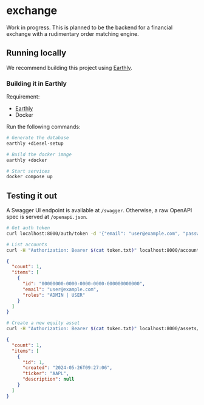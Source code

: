 # exchange

Work in progress. This is planned to be the backend for a financial exchange
with a rudimentary order matching engine.

## Running locally

We recommend building this project using [Earthly](<https://earthly.dev/get-earthly>).

### Building it in Earthly

Requirement:

* [Earthly](<https://earthly.dev/get-earthly>)
* Docker

Run the following commands:

```bash
# Generate the database
earthly +diesel-setup

# Build the docker image
earthly +docker

# Start services
docker compose up
```

## Testing it out

A Swagger UI endpoint is available at `/swagger`. Otherwise, a raw OpenAPI spec is served at `/openapi.json`.

```bash
# Get auth token
curl localhost:8000/auth/token -d '{"email": "user@example.com", "password":"string"}' > token.txt

# List accounts
curl -H "Authorization: Bearer $(cat token.txt)" localhost:8000/accounts | jq
```

```json
{
  "count": 1,
  "items": [
    {
      "id": "00000000-0000-0000-0000-000000000000",
      "email": "user@example.com",
      "roles": "ADMIN | USER"
    }
  ]
}
```

```bash
# Create a new equity asset
curl -H "Authorization: Bearer $(cat token.txt)" localhost:8000/assets/equities -d '{"items": [{"ticker":"AAPL"}]}' | jq
```

```json
{
  "count": 1,
  "items": [
    {
      "id": 1,
      "created": "2024-05-26T09:27:06",
      "ticker": "AAPL",
      "description": null
    }
  ]
}
```
